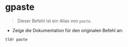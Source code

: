 # gpaste

> Dieser Befehl ist ein Alias von `paste`.

- Zeige die Dokumentation für den originalen Befehl an:

`tldr paste`
